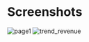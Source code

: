 # Screenshots
![page1](https://github.com/vivdroid242/Hotel_Aanalytical_Dashboard/assets/56084066/46ec3089-e629-44d9-8621-80e2f13c77c6)
![trend_revenue](https://github.com/vivdroid242/Hotel_Aanalytical_Dashboard/assets/56084066/da12ffe4-c8ab-4ae8-8529-94e7dd1b2dfc)
